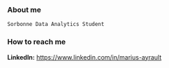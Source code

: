 ### About me
    Sorbonne Data Analytics Student

### How to reach me
**LinkedIn:** https://www.linkedin.com/in/marius-ayrault



